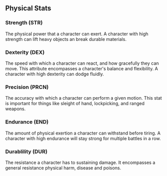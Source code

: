 ## Physical Stats
### Strength (STR)
The physical power that a character can exert. A character with high strength can lift heavy objects an break durable materials.
### Dexterity (DEX)
The speed with which a character can react, and how gracefully they can move. This attribute encompasses a character's balance and flexibility.    A character with high dexterity can dodge fluidly.
### Precision (PRCN) 
The accuracy with which a character can perform a given motion. This stat is important for things like sleight of hand, lockpicking, and ranged weapons.
### Endurance (END)
The amount of physical exertion a character can withstand before tiring. A character with high endurance will stay strong for multiple battles in a row.
### Durablility (DUR)
The resistance a character has to sustaining damage. It encompasses a general resistance physical harm, disease and poisons.
